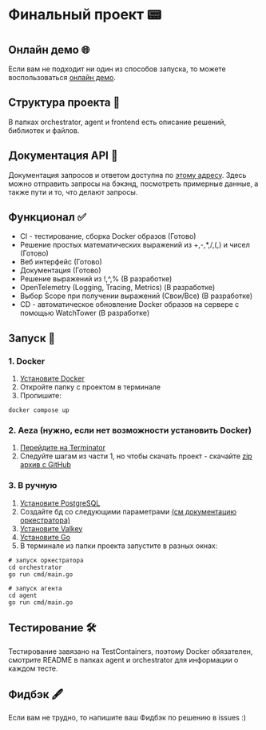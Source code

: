 # Финальный проект 📟

## Онлайн демо 🌐
Если вам не подходит ни один из способов запуска, то можете воспользоваться [онлайн демо](https://calc.lxft.tech/).

## Структура проекта 📁
В папках orchestrator, agent и frontend есть описание решений, библиотек и файлов.

## Документация API 📃
Документация запросов и ответом доступна по [этому адресу](https://calc-backend.lxft.tech/docs#/).
Здесь можно отправить запросы на бэкэнд, посмотреть примерные данные, а также пути и то, что делают запросы.

## Функционал ✅
- CI - тестирование, сборка Docker образов (Готово)
- Решение простых математических выражений из +,-,*,/,(,) и чисел (Готово)
- Веб интерфейс (Готово)
- Документация (Готово)
- Решение выражений из !,^,% (В разработке)
- OpenTelemetry (Logging, Tracing, Metrics) (В разработке)
- Выбор Scope при получении выражений (Свои/Все) (В разработке)
- CD - автоматическое обновление Docker образов на сервере с помощью WatchTower (В разработке)

## Запуск 🚀
### 1. Docker
1. [Установите Docker](https://www.docker.com/products/docker-desktop/)
2. Откройте папку с проектом в терминале
3. Пропишите:
```shell
docker compose up
```
### 2. Aeza (нужно, если нет возможности установить Docker)
1. [Перейдите на Terminator](https://terminator.aeza.net/ru/)
2. Следуйте шагам из части 1, но чтобы скачать проект - скачайте [zip архив с GitHub](https://github.com/linuxfight/yndxFinal/archive/refs/heads/main.zip)
### 3. В ручную
1. [Установите PostgreSQL](https://www.pgadmin.org/)
2. Создайте бд со следующими параметрами [(см документацию оркестратора)](./orchestrator/README.md)
3. [Установите Valkey](https://valkey.io/topics/installation/)
4. [Установите Go](https://go.dev/doc/install)
5. В терминале из папки проекта запустите в разных окнах:
```shell
# запуск оркестратора
cd orchestrator
go run cmd/main.go

# запуск агента
cd agent
go run cmd/main.go
```

## Тестирование 🛠
Тестирование завязано на TestContainers, поэтому Docker обязателен, смотрите README в папках agent и orchestrator для информации о каждом тесте.


## Фидбэк 🖋
Если вам не трудно, то напишите ваш Фидбэк по решению в issues :)
